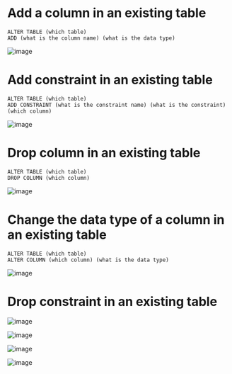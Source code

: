 # Add a column in an existing table

    ALTER TABLE (which table)
    ADD (what is the column name) (what is the data type)

![image](https://user-images.githubusercontent.com/60442877/210263833-ce6cafd2-d504-444b-a6b9-88502eade4b7.png)

# Add constraint in an existing table

    ALTER TABLE (which table)
    ADD CONSTRAINT (what is the constraint name) (what is the constraint) (which column)

![image](https://user-images.githubusercontent.com/60442877/210264436-fe05453c-0fc5-4ee2-a260-3b8655f80517.png)

# Drop column in an existing table

    ALTER TABLE (which table)
    DROP COLUMN (which column)
    
![image](https://user-images.githubusercontent.com/60442877/210265209-2dbf0afe-a203-4ee8-9153-53e7cd27dc97.png)

# Change the data type of a column in an existing table

    ALTER TABLE (which table)
    ALTER COLUMN (which column) (what is the data type)
 
![image](https://user-images.githubusercontent.com/60442877/210265334-03be89bd-4547-4516-a3bf-535e0d647204.png)

# Drop constraint in an existing table

![image](https://user-images.githubusercontent.com/60442877/210268556-810c0bba-f3c3-45e6-9e6c-2fac1fe94c62.png)

![image](https://user-images.githubusercontent.com/60442877/210268570-1568f995-cec9-40c8-b212-3dd67aa537bf.png)

![image](https://user-images.githubusercontent.com/60442877/210268594-7316effd-e9d3-496e-aac3-9861d7787ecd.png)

![image](https://user-images.githubusercontent.com/60442877/210268613-effa3f44-d541-434e-8d8c-a4ef32dcd273.png)



